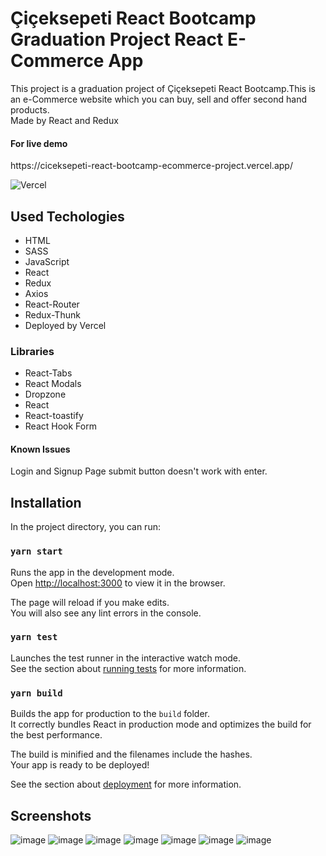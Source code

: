 <h1>Çiçeksepeti React Bootcamp Graduation Project React E-Commerce App</h1>

This project is a graduation project of Çiçeksepeti React Bootcamp.This is an e-Commerce website which you can buy, sell and offer second hand products.<br>
Made by React and Redux
<h4>For live demo</h4>
https://ciceksepeti-react-bootcamp-ecommerce-project.vercel.app/

![Vercel](http://therealsujitk-vercel-badge.vercel.app/?app=ciceksepeti-react-bootcamp-ecommerce-project)

<h2>Used Techologies</h2>
<ul>
  <li>HTML </li>
  <li>SASS </li>
  <li>JavaScript </li>
  <li>React </li>
  <li>Redux </li>
  <li>Axios </li>
  <li>React-Router </li>
  <li>Redux-Thunk </li>
  <li>Deployed by Vercel </li>
</ul>
<h3>Libraries</h3>
<ul>
  <li>React-Tabs </li>
  <li> React Modals </li>
  <li>Dropzone </li>
  <li>React </li>
  <li>React-toastify </li>
  <li>React Hook Form </li>
</ul>
<h4>Known Issues</h4>
Login and Signup Page submit button doesn't work with enter.

<h2>Installation</h2>
In the project directory, you can run:

### `yarn start`

Runs the app in the development mode.\
Open [http://localhost:3000](http://localhost:3000) to view it in the browser.

The page will reload if you make edits.\
You will also see any lint errors in the console.

### `yarn test`

Launches the test runner in the interactive watch mode.\
See the section about [running tests](https://facebook.github.io/create-react-app/docs/running-tests) for more information.

### `yarn build`

Builds the app for production to the `build` folder.\
It correctly bundles React in production mode and optimizes the build for the best performance.

The build is minified and the filenames include the hashes.\
Your app is ready to be deployed!

See the section about [deployment](https://facebook.github.io/create-react-app/docs/deployment) for more information.

<h2>Screenshots</h2>

![image](https://user-images.githubusercontent.com/87365494/138853811-086bcd68-800e-4791-9972-f607ffc86628.png)
![image](https://user-images.githubusercontent.com/87365494/138852589-7c0aa2f8-02df-490a-b5f1-03403a0c5231.png)
![image](https://user-images.githubusercontent.com/87365494/138853192-a091570d-656b-4dc5-9e38-fb2dcc9395cd.png)
![image](https://user-images.githubusercontent.com/87365494/138853299-0ecb76ff-1586-4a37-83dc-3aeba6379c1e.png)
![image](https://user-images.githubusercontent.com/87365494/138854034-0c55bbc5-eaa0-4bb6-b59d-425aea587981.png)
![image](https://user-images.githubusercontent.com/87365494/138853738-5aefe42d-56ab-4853-b91f-610f8b55c1a9.png)
![image](https://user-images.githubusercontent.com/87365494/138854276-84cfdf61-7d7f-4f44-ace6-9fb438b9bb55.png)






